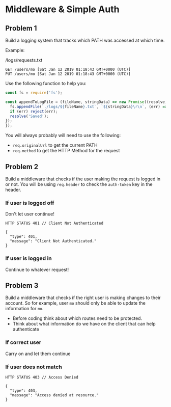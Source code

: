 # Middleware & Simple Auth

## Problem 1

Build a logging system that tracks which PATH was accessed at which time.

Example:

/logs/requests.txt
```
GET /users/mo [Sat Jan 12 2019 01:18:43 GMT+0000 (UTC)]
PUT /users/mo [Sat Jan 12 2019 01:18:43 GMT+0000 (UTC)]
```

Use the following function to help you:

```javascript
const fs = require('fs');

const appendToLogFile = (fileName, stringData) => new Promise((resolve, reject) => {
  fs.appendFile(`./logs/${fileName}.txt`, `${stringData}\r\n`, (err) => {
  if (err) reject(err);
  resolve('Saved');
});
});
```

You will always probably will need to use the following:
- `req.originalUrl` to get the current PATH
- `req.method` to get the HTTP Method for the request


## Problem 2

Build a middleware that checks if the user making the request is logged in or not. You will be using `req.header` to check the `auth-token` key in the header. 

### If user is logged off

Don't let user continue!

```
HTTP STATUS 401 // Client Not Authenticated

{
  "type": 401,
  "message": "Client Not Authenticated."
}
```

### If user is logged in

Continue to whatever request!

## Problem 3 

Build a middleware that checks if the right user is making changes to their account. So for example, user `mo` should only be able to update the information for `mo`. 

- Before coding think about which routes need to be protected.
- Think about what information do we have on the client that can help authenticate

### If correct user

Carry on and let them continue

### If user does not match

```
HTTP STATUS 403 // Access Denied

{
  "type": 403,
  "message": "Access denied at resource."
}
```

